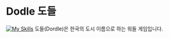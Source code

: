 # Dodle 도들
[![My Skills](https://skillicons.dev/icons?i=js,react,vite,tailwind)](https://skillicons.dev)
도들(Dordle)은 한국의 도시 이름으로 하는 워들 게임입니다.
